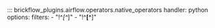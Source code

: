 
::: brickflow_plugins.airflow.operators.native_operators
    handler: python
    options:
        filters:
            - "!^_[^_]"
            - "!^__[^__]"

